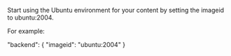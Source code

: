 Start using the Ubuntu environment for your content by setting the imageid to ubuntu:2004.

For example:

"backend": {
  "imageid": "ubuntu:2004"
}